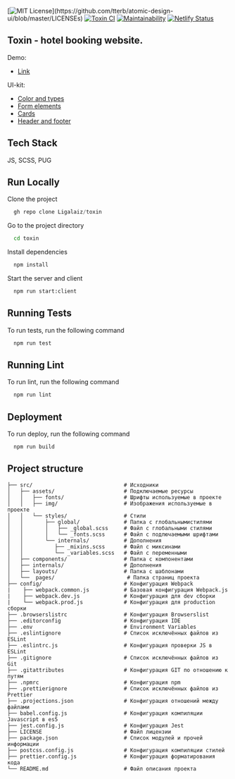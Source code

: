 [![MIT License](https://img.shields.io/apm/l/atomic-design-ui.svg?)](https://github.com/tterb/atomic-design-ui/blob/master/LICENSEs) [![Toxin CI](../../actions/workflows/develop.yml/badge.svg)](../../actions/workflows/develop.yml) [![Maintainability](https://api.codeclimate.com/v1/badges/1e53bf3d974d0a8facc1/maintainability)](https://codeclimate.com/github/Ligalaiz/toxin/maintainability) [![Netlify Status](https://api.netlify.com/api/v1/badges/b6d71e8d-ea2b-40be-86e8-cbfc34a9bc62/deploy-status)](https://app.netlify.com/sites/ligalaiz-toxin/deploys)

## Toxin - hotel booking website.

Demo:

- [Link](https://ligalaiz-toxin.netlify.app/landing.html/)

UI-kit:

- [Color and types](https://ligalaiz-toxin.netlify.app/color-and-types.html/)
- [Form elements](https://ligalaiz-toxin.netlify.app/form-elements)
- [Cards](https://ligalaiz-toxin.netlify.app/cards)
- [Header and footer](https://ligalaiz-toxin.netlify.app/header-footer)

## Tech Stack

JS, SCSS, PUG

## Run Locally

Clone the project

```js
  gh repo clone Ligalaiz/toxin
```

Go to the project directory

```bash
  cd toxin
```

Install dependencies

```bash
  npm install
```

Start the server and client

```bash
  npm run start:client
```

## Running Tests

To run tests, run the following command

```js
  npm run test
```

## Running Lint

To run lint, run the following command

```js
  npm run lint
```

## Deployment

To run deploy, run the following command

```js
  npm run build
```

## Project structure

```
├── src/                             # Исходники
│   ├── assets/                      # Подключаемые ресурсы
│   │   ├── fonts/                   # Шрифты используемые в проекте
│   │   ├── img/                     # Изображения используемые в проекте
│   │   └── styles/                  # Стили
│   │       ├── global/              # Папка с глобальнымистилями
│   │       │   ├── _global.scss     # Файл с глобальными стилями
│   │       │   └── _fonts.scss      # Файл с подлючаемыми шрифтами
│   │       └── internals/           # Дополнения
│   │          ├── _mixins.scss      # Файл с миксинами
│   │          └── _variables.scss   # Файл с переменными
│   ├── components/                  # Папка с компонентами
│   ├── internals/                   # Дополнения
│   ├── layouts/                     # Папка с шаблонами
│   └──  pages/                       # Папка страниц проекта
├── config/                          # Конфигурация Webpack
|    ├── webpack.common.js           # Базовая конфигурация Webpack.js
|    ├── webpack.dev.js              # Конфигурация для dev сборки
|    └── webpack.prod.js             # Конфигурация для production сборки
├── .browserslistrc                  # Конфигурация Browserslist
├── .editorconfig                    # Конфигурация IDE
├── .env                             # Environment Variables
├── .eslintignore                    # Список исключённых файлов из ESLint
├── .eslintrc.js                     # Конфигурация проверки JS в ESLint
├── .gitignore                       # Список исключённых файлов из Git
├── .gitattributes                   # Конфигурация GIT по отношению к путям
├── .npmrc                           # Конфигурация npm
├── .prettierignore                  # Список исключённых файлов из Prettier
├── .projections.json                # Конфигурация отношений между файлами
├── babel.config.js                  # Конфигурация компиляции Javascript в es5
├── jest.config.js                   # Конфигурация Jest
├── LICENSE                          # Файл лицензии
├── package.json                     # Список модулей и прочей информации
├── postcss.config.js                # Конфигурация компиляции стилей
├── prettier.config.js               # Конфигурация форматирования кода
└── README.md                        # Файл описания проекта
```
